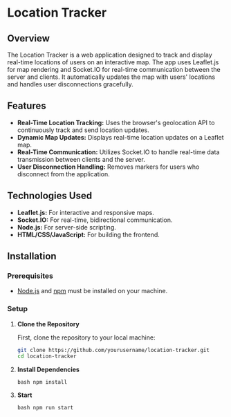 # Location Tracker

## Overview

The Location Tracker is a web application designed to track and display real-time locations of users on an interactive map. The app uses Leaflet.js for map rendering and Socket.IO for real-time communication between the server and clients. It automatically updates the map with users' locations and handles user disconnections gracefully.

## Features

- **Real-Time Location Tracking:** Uses the browser's geolocation API to continuously track and send location updates.
- **Dynamic Map Updates:** Displays real-time location updates on a Leaflet map.
- **Real-Time Communication:** Utilizes Socket.IO to handle real-time data transmission between clients and the server.
- **User Disconnection Handling:** Removes markers for users who disconnect from the application.

## Technologies Used

- **Leaflet.js:** For interactive and responsive maps.
- **Socket.IO:** For real-time, bidirectional communication.
- **Node.js:** For server-side scripting.
- **HTML/CSS/JavaScript:** For building the frontend.

## Installation

### Prerequisites

- [Node.js](https://nodejs.org/) and [npm](https://www.npmjs.com/) must be installed on your machine.

### Setup

1. **Clone the Repository**

   First, clone the repository to your local machine:

   ```bash
   git clone https://github.com/yourusername/location-tracker.git
   cd location-tracker
   ```

2. **Install Dependencies**

   ```bash npm install```

   
2. **Start**

   ```bash npm run start```